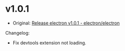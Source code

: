 # v1.0.1

* Original: [Release electron v1.0.1 - electron/electron](https://github.com/electron/electron/releases/tag/v1.0.1)

Changelog:

* Fix devtools extension not loading.
